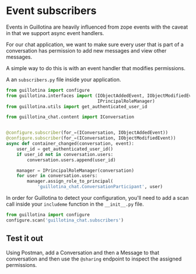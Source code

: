 # Event subscribers

Events in Guillotina are heavily influenced from zope events with the caveat
in that we support async event handlers.

For our chat application, we want to make sure every user that is part of a
conversation has permission to add new messages and view other messages.

A simple way to do this is with an event handler that modifies permissions.

A an `subscribers.py` file inside your application.


```python
from guillotina import configure
from guillotina.interfaces import (IObjectAddedEvent, IObjectModifiedEvent,
                                   IPrincipalRoleManager)
from guillotina.utils import get_authenticated_user_id

from guillotina_chat.content import IConversation


@configure.subscriber(for_=(IConversation, IObjectAddedEvent))
@configure.subscriber(for_=(IConversation, IObjectModifiedEvent))
async def container_changed(conversation, event):
    user_id = get_authenticated_user_id()
    if user_id not in conversation.users:
        conversation.users.append(user_id)

    manager = IPrincipalRoleManager(conversation)
    for user in conversation.users:
        manager.assign_role_to_principal(
            'guillotina_chat.ConversationParticipant', user)

```


In order for Guillotina to detect your configuration, you'll need to add
a scan call inside your `includeme` function in the `__init__.py` file.


```python
from guillotina import configure
configure.scan('guillotina_chat.subscribers')
```


## Test it out

Using Postman, add a Conversation and then a Message to that conversation
and then use the `@sharing` endpoint to inspect the assigned permissions.
